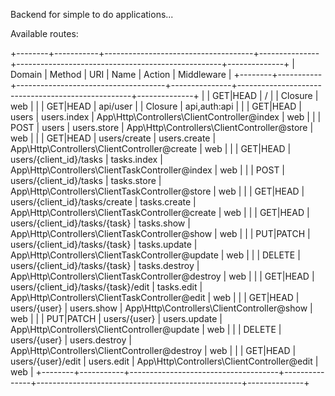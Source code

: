 Backend for simple to do applications...

Available routes:

+--------+-----------+-------------------------------------+---------------+---------------------------------------------------+--------------+
| Domain | Method    | URI                                 | Name          | Action                                            | Middleware   |
+--------+-----------+-------------------------------------+---------------+---------------------------------------------------+--------------+
|        | GET|HEAD  | /                                   |               | Closure                                           | web          |
|        | GET|HEAD  | api/user                            |               | Closure                                           | api,auth:api |
|        | GET|HEAD  | users                               | users.index   | App\Http\Controllers\ClientController@index       | web          |
|        | POST      | users                               | users.store   | App\Http\Controllers\ClientController@store       | web          |
|        | GET|HEAD  | users/create                        | users.create  | App\Http\Controllers\ClientController@create      | web          |
|        | GET|HEAD  | users/{client_id}/tasks             | tasks.index   | App\Http\Controllers\ClientTaskController@index   | web          |
|        | POST      | users/{client_id}/tasks             | tasks.store   | App\Http\Controllers\ClientTaskController@store   | web          |
|        | GET|HEAD  | users/{client_id}/tasks/create      | tasks.create  | App\Http\Controllers\ClientTaskController@create  | web          |
|        | GET|HEAD  | users/{client_id}/tasks/{task}      | tasks.show    | App\Http\Controllers\ClientTaskController@show    | web          |
|        | PUT|PATCH | users/{client_id}/tasks/{task}      | tasks.update  | App\Http\Controllers\ClientTaskController@update  | web          |
|        | DELETE    | users/{client_id}/tasks/{task}      | tasks.destroy | App\Http\Controllers\ClientTaskController@destroy | web          |
|        | GET|HEAD  | users/{client_id}/tasks/{task}/edit | tasks.edit    | App\Http\Controllers\ClientTaskController@edit    | web          |
|        | GET|HEAD  | users/{user}                        | users.show    | App\Http\Controllers\ClientController@show        | web          |
|        | PUT|PATCH | users/{user}                        | users.update  | App\Http\Controllers\ClientController@update      | web          |
|        | DELETE    | users/{user}                        | users.destroy | App\Http\Controllers\ClientController@destroy     | web          |
|        | GET|HEAD  | users/{user}/edit                   | users.edit    | App\Http\Controllers\ClientController@edit        | web          |
+--------+-----------+-------------------------------------+---------------+---------------------------------------------------+--------------+